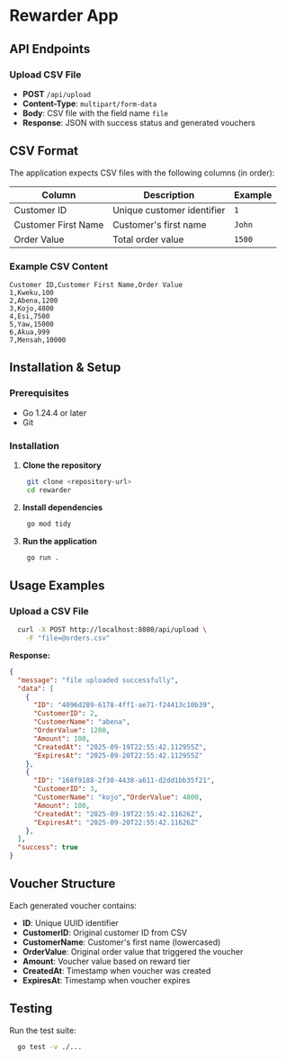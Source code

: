 # Rewarder App

## API Endpoints

### Upload CSV File
- **POST** `/api/upload`
- **Content-Type**: `multipart/form-data`
- **Body**: CSV file with the field name `file`
- **Response**: JSON with success status and generated vouchers

## CSV Format

The application expects CSV files with the following columns (in order):

| Column | Description | Example |
|--------|-------------|---------|
| Customer ID | Unique customer identifier | `1` |
| Customer First Name | Customer's first name | `John` |
| Order Value | Total order value | `1500` |

### Example CSV Content
```csv
Customer ID,Customer First Name,Order Value
1,Kweku,100
2,Abena,1200
3,Kojo,4800
4,Esi,7500
5,Yaw,15000
6,Akua,999
7,Mensah,10000
```

## Installation & Setup

### Prerequisites
- Go 1.24.4 or later
- Git

### Installation

1. **Clone the repository**
   ```bash
    git clone <repository-url>
    cd rewarder
   ```

2. **Install dependencies**
   ```bash
    go mod tidy
   ```

3. **Run the application**
   ```bash
    go run .
   ```

## Usage Examples

### Upload a CSV File

```bash
  curl -X POST http://localhost:8080/api/upload \
    -F "file=@orders.csv"
```

**Response:**
```json
{
  "message": "file uploaded successfully",
  "data": [
    {
      "ID": "4096d289-6178-4ff1-ae71-f24413c10b39",
      "CustomerID": 2,
      "CustomerName": "abena",
      "OrderValue": 1200,
      "Amount": 100,
      "CreatedAt": "2025-09-19T22:55:42.112955Z",
      "ExpiresAt": "2025-09-20T22:55:42.112955Z"
    },
    {
      "ID": "168f9188-2f30-4438-a611-d2dd1bb35f21",
      "CustomerID": 3,
      "CustomerName": "kojo","OrderValue": 4800,
      "Amount": 100,
      "CreatedAt": "2025-09-19T22:55:42.11626Z",
      "ExpiresAt": "2025-09-20T22:55:42.11626Z"
    },
  ],
  "success": true
}
```

## Voucher Structure

Each generated voucher contains:

- **ID**: Unique UUID identifier
- **CustomerID**: Original customer ID from CSV
- **CustomerName**: Customer's first name (lowercased)
- **OrderValue**: Original order value that triggered the voucher
- **Amount**: Voucher value based on reward tier
- **CreatedAt**: Timestamp when voucher was created
- **ExpiresAt**: Timestamp when voucher expires

## Testing

Run the test suite:

```bash
  go test -v ./...
```

